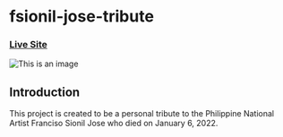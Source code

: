 # fsionil-jose-tribute

### [Live Site](https://fsionil-jose-tribute.netlify.app)

![This is an image](url=https://ibb.co/pQSyNHn][img]https://i.ibb.co/42HdCbJ/fsionil.jpg[/img][/url)

## Introduction
This project is created to be a personal tribute to the Philippine National Artist Franciso Sionil Jose who died on January 6, 2022. 

